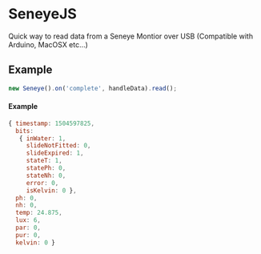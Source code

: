 # SeneyeJS

Quick way to read data from a Seneye Montior over USB (Compatible with Arduino, MacOSX etc...)

## Example

```js
new Seneye().on('complete', handleData).read();
```

#### Example

```js
{ timestamp: 1504597825,
  bits: 
   { inWater: 1,
     slideNotFitted: 0,
     slideExpired: 1,
     stateT: 1,
     statePh: 0,
     stateNh: 0,
     error: 0,
     isKelvin: 0 },
  ph: 0,
  nh: 0,
  temp: 24.875,
  lux: 6,
  par: 0,
  pur: 0,
  kelvin: 0 }
```
